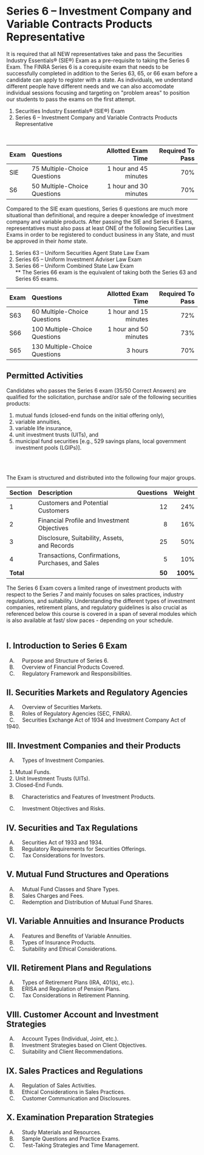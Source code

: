 # Series 6 – Investment Company and Variable Contracts Products Representative


It is required that all NEW representatives  take and pass the Securities Industry Essentials® (SIE®) Exam as a pre-requisite to taking the Series 6 Exam. The FINRA Series 6 is a corequisite exam that needs to be successfully completed in addition to the Series 63, 65, or 66 exam before a candidate can apply to register with a state. As individuals, we understand different people have different needs and we can also accomodate individual sessions focusing and targeting on "problem areas" to position our students to pass the exams on the first attempt.</br>

1. Securities Industry Essentials® (SIE®) Exam </br>
2. Series 6 –  Investment Company and Variable Contracts Products Representative</br>

</br>

| Exam    | Questions | Allotted Exam Time | Required To Pass |
| :-------- | :------- | -------: |-------: |
| SIE  | 75 Multiple-Choice Questions   | 1 hour and 45 minutes    | 70% |
| S6 | 50 Multiple-Choice Questions | 1 hour and 30 minutes   | 70% |

Compared to the SIE exam questions, Series 6 questions are much more situational than definitional, and require a deeper knowledge of investment company and variable products.  After passing the SIE and Series 6 Exams, representatives must also pass at least ONE of the following Securities Law Exams in order to be registered to conduct business in any State, and must be approved in their *home* state.

1. Series 63 – Uniform Securities Agent State Law Exam 
2. Series 65 – Uniform Investment Adviser Law Exam
3. Series 66 – Uniform Combined State Law Exam</br>
** The Series 66 exam is the equivalent of taking both the Series 63 and Series 65 exams.
   
| Exam    | Questions | Allotted Exam Time | Required To Pass |
| :-------- | :------- | -------: |-------: |
| S63    | 60 Multiple-Choice Questions    | 1 hour and 15 minutes    | 72% |
| S66    | 100 Multiple-Choice Questions   | 1 hour and 50 minutes    | 73% |
| S65    | 130 Multiple-Choice Questions    | 3 hours   | 70% |



## Permitted Activities
Candidates who passes the Series 6 exam (35/50 Correct Answers) are qualified for the solicitation, purchase and/or sale of the following securities products:</br>
1. mutual funds (closed-end funds on the initial offering only),</br>
2. variable annuities,</br>
3. variable life insurance,</br>
4. unit investment trusts (UITs), and</br>
5. municipal fund securities [e.g., 529 savings plans, local government investment pools (LGIPs)].


</br></br>

The Exam is structured and distributed into the following four major groups.</br>


| Section    | Description | Questions | Weight |
| :-------- | :------- | -------: |-------: |
| 1 | Customers and Potential Customers  | 12 | 24% |
| 2 | Financial Profile and Investment Objectives  | 8 | 16% |
| 3 | Disclosure, Suitability, Assets, and Records | 25 |  50% |
| 4 | Transactions, Confirmations, Purchases, and Sales  | 5 | 10% |
| **Total** |  | **50** | **100%** |


The Series 6 Exam covers a limited range of investment products with respect to the Series 7 and mainly focuses on sales practices, industry regulations, and suitability. Understanding the different types of investment companies, retirement plans, and regulatory guidelines is also crucial as referenced below this course is covered in a span of several modules which is also available at fast/ slow paces - depending on your schedule.</br></br>

## I. Introduction to Series 6 Exam
&nbsp; A. &nbsp; &nbsp; Purpose and Structure of Series 6.</br>
&nbsp; B. &nbsp; &nbsp; Overview of Financial Products Covered.</br>
&nbsp; C. &nbsp; &nbsp; Regulatory Framework and Responsibilities.</br>

## II. Securities Markets and Regulatory Agencies
&nbsp; A. &nbsp; &nbsp; Overview of Securities Markets.</br>
&nbsp; B. &nbsp; &nbsp; Roles of Regulatory Agencies (SEC, FINRA).</br>
&nbsp; C. &nbsp; &nbsp; Securities Exchange Act of 1934 and Investment Company Act of 1940.</br>

## III. Investment Companies and their Products
&nbsp; A. &nbsp; &nbsp; Types of Investment Companies.</br>

1. Mutual Funds.</br>
2. Unit Investment Trusts (UITs).</br>
3. Closed-End Funds.</br>

&nbsp; B. &nbsp; &nbsp; Characteristics and Features of Investment Products.</br>

&nbsp; C. &nbsp; &nbsp; Investment Objectives and Risks.</br>

## IV. Securities and Tax Regulations
&nbsp; A. &nbsp; &nbsp; Securities Act of 1933 and 1934.</br>
&nbsp; B. &nbsp; &nbsp; Regulatory Requirements for Securities Offerings.</br>
&nbsp; C. &nbsp; &nbsp; Tax Considerations for Investors.</br>

## V. Mutual Fund Structures and Operations
&nbsp; A. &nbsp; &nbsp; Mutual Fund Classes and Share Types.</br>
&nbsp; B. &nbsp; &nbsp; Sales Charges and Fees.</br>
&nbsp; C. &nbsp; &nbsp; Redemption and Distribution of Mutual Fund Shares.</br>

## VI. Variable Annuities and Insurance Products
&nbsp; A. &nbsp; &nbsp; Features and Benefits of Variable Annuities.</br>
&nbsp; B. &nbsp; &nbsp; Types of Insurance Products.</br>
&nbsp; C. &nbsp; &nbsp; Suitability and Ethical Considerations.</br>

## VII. Retirement Plans and Regulations
&nbsp; A. &nbsp; &nbsp; Types of Retirement Plans (IRA, 401(k), etc.).</br>
&nbsp; B. &nbsp; &nbsp; ERISA and Regulation of Pension Plans.</br>
&nbsp; C. &nbsp; &nbsp; Tax Considerations in Retirement Planning.</br>

## VIII. Customer Account and Investment Strategies
&nbsp; A. &nbsp; &nbsp; Account Types (Individual, Joint, etc.).</br>
&nbsp; B. &nbsp; &nbsp; Investment Strategies based on Client Objectives.</br>
&nbsp; C. &nbsp; &nbsp; Suitability and Client Recommendations.</br>

## IX. Sales Practices and Regulations
&nbsp; A. &nbsp; &nbsp; Regulation of Sales Activities.</br>
&nbsp; B. &nbsp; &nbsp; Ethical Considerations in Sales Practices.</br>
&nbsp; C. &nbsp; &nbsp; Customer Communication and Disclosures.</br>

## X. Examination Preparation Strategies
&nbsp; A. &nbsp; &nbsp; Study Materials and Resources.</br>
&nbsp; B. &nbsp; &nbsp; Sample Questions and Practice Exams.</br>
&nbsp; C. &nbsp; &nbsp; Test-Taking Strategies and Time Management.</br>


